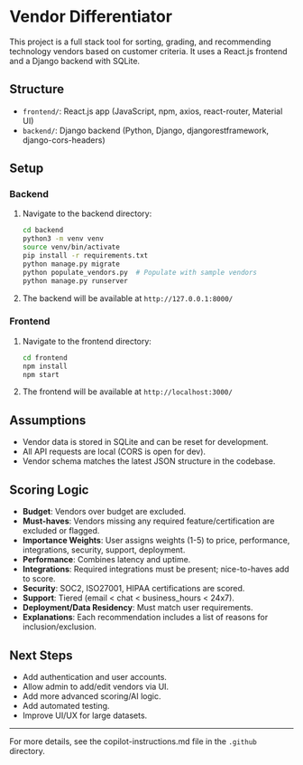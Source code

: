 
# Vendor Differentiator

This project is a full stack tool for sorting, grading, and recommending technology vendors based on customer criteria. It uses a React.js frontend and a Django backend with SQLite.

## Structure
- `frontend/`: React.js app (JavaScript, npm, axios, react-router, Material UI)
- `backend/`: Django backend (Python, Django, djangorestframework, django-cors-headers)

## Setup

### Backend
1. Navigate to the backend directory:
   ```bash
   cd backend
   python3 -m venv venv
   source venv/bin/activate
   pip install -r requirements.txt
   python manage.py migrate
   python populate_vendors.py  # Populate with sample vendors
   python manage.py runserver
   ```
2. The backend will be available at `http://127.0.0.1:8000/`

### Frontend
1. Navigate to the frontend directory:
   ```bash
   cd frontend
   npm install
   npm start
   ```
2. The frontend will be available at `http://localhost:3000/`

## Assumptions
- Vendor data is stored in SQLite and can be reset for development.
- All API requests are local (CORS is open for dev).
- Vendor schema matches the latest JSON structure in the codebase.

## Scoring Logic
- **Budget**: Vendors over budget are excluded.
- **Must-haves**: Vendors missing any required feature/certification are excluded or flagged.
- **Importance Weights**: User assigns weights (1-5) to price, performance, integrations, security, support, deployment.
- **Performance**: Combines latency and uptime.
- **Integrations**: Required integrations must be present; nice-to-haves add to score.
- **Security**: SOC2, ISO27001, HIPAA certifications are scored.
- **Support**: Tiered (email < chat < business_hours < 24x7).
- **Deployment/Data Residency**: Must match user requirements.
- **Explanations**: Each recommendation includes a list of reasons for inclusion/exclusion.

## Next Steps
- Add authentication and user accounts.
- Allow admin to add/edit vendors via UI.
- Add more advanced scoring/AI logic.
- Add automated testing.
- Improve UI/UX for large datasets.

---

For more details, see the copilot-instructions.md file in the `.github` directory.
